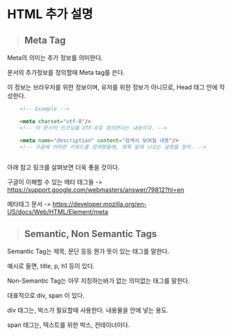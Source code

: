 # HTML 추가 설명

> ## Meta Tag

Meta의 의미는 추가 정보를 의미한다.

문서의 추가정보를 정의할때 Meta tag를 쓴다.

이 정보는 브라우저를 위한 정보이며, 유저를 위한 정보가 아니므로, Head 태그 안에 작성한다.

```html
    <!-- Example -->

    <meta charset="utf-8"/>
    <!-- 이 문서의 인코딩을 UTF-8로 정의한다는 내용이다. -->

    <meta name="description" content="검색시 보여질 내용"/>
    <!-- 구글에 어떠한 키워드를 검색했을때, 제목 밑에 나오는 설명을 정의. -->
    
```

아래 참고 링크를 살펴보면 더욱 좋을 것이다.

구글이 이해할 수 있는 메타 태그들 -> https://support.google.com/webmasters/answer/79812?hl=en

메타태그 문서 -> https://developer.mozilla.org/en-US/docs/Web/HTML/Element/meta

> ## Semantic, Non Semantic Tags

Semantic Tag는 제목, 문단 등등 뭔가 뜻이 있는 태그를 말한다.

예시로 들면, title, p, h1 등이 있다.

Non-Semantic Tag는 아무 지칭하는바가 없는 의미없는 태그를 말한다.

대표적으로 div, span 이 있다.

div 태그는, 박스가 필요할때 사용한다. 내용물을 안에 넣는 용도.

span 태그는, 텍스트를 위한 박스, 컨테이너이다.

